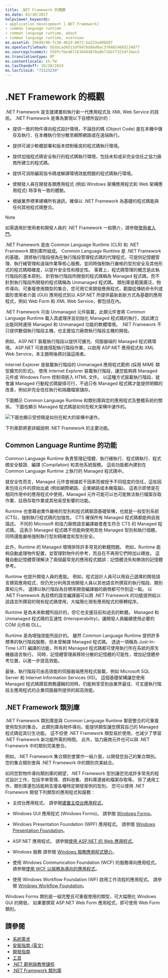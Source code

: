 ```yaml
---
title: .NET Framework 的概觀
ms.date: 03/30/2017
helpviewer_keywords:
- application development [.NET Framework]
- common language runtime
- common language runtime, about
- common language runtime, overview
ms.assetid: 29848c96-fc36-462d-8072-ba223a40b697
ms.openlocfilehash: b5dacad4511df0476dded6ac3784014665234077
ms.sourcegitcommit: 559fcfbe4871636494870a8b716bf7325df34ac5
ms.translationtype: MT
ms.contentlocale: zh-TW
ms.lasthandoff: 10/30/2019
ms.locfileid: "73123239"
---
```

# <a name="overview-of-the-net-framework"></a>.NET Framework 的概觀

.NET Framework 是支援建置和執行新一代應用程式及 XML Web Service 的技術。 .NET Framework 是專為實現以下目標所設計的：

- 提供一致的物件導向程式設計環境，不論目的碼 (Object Code) 是在本機中儲存及執行、在本機執行但分散至網際網路或在遠端執行。

- 提供可減少軟體部署和版本控制衝突的程式碼執行環境。

- 提供加強程式碼安全執行的程式碼執行環境，包括未知或非完全信任之協力廠商所建立的程式碼。

- 提供可消除編寫指令碼或解譯環境效能問題的程式碼執行環境。

- 使開發人員在開發各類應用程式 (例如 Windows 架構應用程式和 Web 架構應用程式) 時享有一致的體驗。

- 根據業界標準建構所有通訊，確保以 .NET Framework 為基礎的程式碼能與任何其他程式碼整合。

> [!NOTE]
> 如需適用於使用者和開發人員的 .NET Framework 一般簡介，請參閱[使用者入門](index.md)。

.NET Framework 是由 Common Language Runtime (CLR) 和 .NET Framework 類別庫所組成。 Common Language Runtime 是 .NET Framework 的基礎。 請將執行階段視為在執行階段管理程式碼的代理程式，可提供記憶體管理、執行緒管理和遠端作業等核心服務，並同時強制執行嚴格的型別安全及其他形式的程式碼精確度，以提升安全性和穩定性。 事實上，程式碼管理的概念是此執行階段的基本原則。 針對執行階段所開發的程式碼稱為 Managed 程式碼，而不針對執行階段所開發的程式碼稱為 Unmanaged 程式碼。 類別庫是範圍廣泛、物件導向、可重複使用類型的集合，您可用它來開發應用程式，範圍從傳統命令列或圖形使用者介面 (GUI) 應用程式到以 ASP.NET 所提供最新創新方式為基礎的應用程式，例如 Web Form 和 XML Web Service，都包括在內。

.NET Framework 可由 Unmanaged 元件裝載，此類元件會將 Common Language Runtime 載入其處理序並初始化 Managed 程式碼的執行，因此建立出能同時運用 Managed 和 Unmanaged 功能的軟體環境。 .NET Framework 不只提供數個執行階段主機，也支援協力廠商執行階段主機的開發。

例如，ASP.NET 裝載執行階段以提供可擴充、伺服器端的 Managed 程式碼環境。 ASP.NET 可直接搭配執行階段作業，以啟用 ASP.NET 應用程式和 XML Web Service，本主題稍後將討論這兩者。

Internet Explorer 是裝載執行階段的 Unmanaged 應用程式範例 (採用 MIME 類型擴充的形式)。 使用 Internet Explorer 裝載執行階段，讓您能夠將 Managed 元件或 Windows Form 控制項嵌入 HTML 文件。 以這種方式裝載執行階段，就會讓 Managed 行動程式碼變得可行，不過只有 Managed 程式碼才能提供明顯的改善，例如非完全信任執行和隔離檔案儲存。

下圖顯示 Common Language Runtime 和類別庫與您的應用程式及整體系統的關係。 下圖也顯示 Managed 程式碼是如何在較大架構中運作的。

![下圖也顯示受控碼是如何在較大的架構中運作。](./media/overview/language-runtime-class-library-relationship.gif)

下列章節將更詳細說明 .NET Framework 的主要功能。

## <a name="features-of-the-common-language-runtime"></a>Common Language Runtime 的功能

Common Language Runtime 負責管理記憶體、執行緒執行、程式碼執行、程式碼安全驗證、編譯 (Compilation) 和其他系統服務。 這些功能都內建到在 Common Language Runtime 上執行的 Managed 程式碼中。

就安全性而言，Managed 元件會根據若干因素而被授予不同程度的信任，這些因素包括元件的原始出處 (例如網際網路、企業網路或本機電腦)。 這表示即使是在相同作用中的應用程式中使用，Managed 元件可能可以也可能無法執行檔案存取作業、註冊存取作業或其他易受影響的功能。

Runtime 也會藉由實作嚴格的型別和程式碼驗證基礎架構，也就是一般型別系統 (CTS)，強制執行程式碼的加強性。 CTS 確保所有 Managed 程式碼都能夠自我描述。 不同的 Microsoft 和協力廠商語言編譯器會產生符合 CTS 的 Managed 程式碼。 這表示 Managed 程式碼不但能夠使用其他 Managed 型別和執行個體，同時還能嚴格強制執行型別精確度和型別安全。

此外，Runtime 的 Managed 環境排除許多常見的軟體問題。 例如，Runtime 能夠自動處理物件配置，並管理對物件的參考，而且在不再用它們時加以釋放。 這種自動記憶體管理解決了兩個最常見的應用程式錯誤：記憶體流失和無效的記憶體參考。

Runtime 也提升開發人員的產能。 例如，程式設計人員可以用自己選擇的開發語言撰寫應用程式，但仍充分利用其他開發人員以其他語言所撰寫的執行階段、類別庫和元件。 選擇以執行階段為目標來開發編譯器的廠商都可作到這一點。 以 .NET Framework 為目標的語言編譯器可以將 .NET Framework 的功能提供給以該語言所撰寫的現有程式碼使用，大幅簡化現有應用程式的移轉程序。

Runtime 是為未來軟體所設計的，但它也支援目前和過去的軟體。 Managed 和 Unmanaged 程式碼的互通性 (Interoperability)，讓開發人員繼續使用必要的 COM 元件和 DLL。

Runtime 是為增強效能所設計的。 雖然 Common Language Runtime 提供許多標準的執行階段服務，但未曾解譯 Managed 程式碼。 透過一項稱為 Just-In-Time (JIT) 編譯的功能，所有的 Managed 程式碼都可使用執行所在系統的原生機器語言執行。 同時，記憶體管理員移除分散的記憶體的可能性，增加記憶體參考位置，以進一步提高效能。

最後，執行階段可由高效能的伺服器端應用程式裝載，例如 Microsoft SQL Server 和 Internet Information Services (IIS)。 這個基礎架構讓您使用 Managed 程式碼撰寫商務邏輯的同時，仍能夠享受到由業界最佳、可支援執行階段主應用程式的企業伺服器所提供的超高效能。

## <a name="net-framework-class-library"></a>.NET Framework 類別庫

.NET Framework 類別庫是與 Common Language Runtime 緊密整合的可重複使用型別的集合。 此類別庫為物件導向，能提供類型讓您撰寫自己的 Managed 程式碼從其衍生功能。 這不但使 .NET Framework 類型易於使用，也減少了學習 .NET Framework 新功能所需的時間。 此外，協力廠商元件也可以與 .NET Framework 中的類別完美整合。

例如，.NET Framework 集合類別會實作一組介面，以開發您自己的集合類別。 您的集合類別會與 .NET Framework 中的類別完美結合。

如同您對物件導向類別庫的期望，.NET Framework 型別讓您完成許多常見的程式設計工作，包括字串管理、資料收集、資料庫連接和檔案存取等。 除了通用工作，類別庫還包括能夠支援各種特定開發案例的型別。 您可以使用 .NET Framework 開發下列類型的應用程式和服務：

- 主控台應用程式。 請參閱[建置主控台應用程式](../../standard/building-console-apps.md)。

- Windows GUI 應用程式 (Windows Forms)。 請參閱 [Windows Forms](../winforms/index.md)。

- Windows Presentation Foundation (WPF) 應用程式。 請參閱 [Windows Presentation Foundation](../wpf/index.md)。

- ASP.NET 應用程式。 請參閱[使用 ASP.NET 的 Web 應用程式](../develop-web-apps-with-aspnet.md)。

- Windows 服務 請參閱 [Windows 服務應用程式簡介](../windows-services/introduction-to-windows-service-applications.md)。

- 使用 Windows Communication Foundation (WCF) 的服務導向應用程式。 請參閱[使用 WCF 以服務為導向的應用程式](../wcf/index.md)。

- 使用 Windows Workflow Foundation (WF) 啟用工作流程的應用程式。 請參閱 [Windows Workflow Foundation](../windows-workflow-foundation/index.md)。

Windows Forms 類別是一組完整且可重複使用的類型，可大幅簡化 Windows GUI 的開發。 如果要撰寫 ASP.NET Web Form 應用程式，即可使用 Web Form 類別。

## <a name="see-also"></a>請參閱

- [系統需求](system-requirements.md)
- [安裝指南 (英文)](../install/index.md)
- [開發指南](../development-guide.md)
- [工具](../tools/index.md)
- [.NET 範例與教學課程](../../samples-and-tutorials/index.md)
- [.NET Framework 類別庫](https://go.microsoft.com/fwlink/?LinkID=227195)

